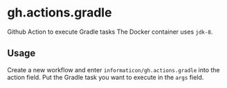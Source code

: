 # gh.actions.gradle
Github Action to execute Gradle tasks
The Docker container uses `jdk-8`.

## Usage
Create a new workflow and enter `informaticon/gh.actions.gradle` into the action field.
Put the Gradle task you want to execute in the `args` field.
